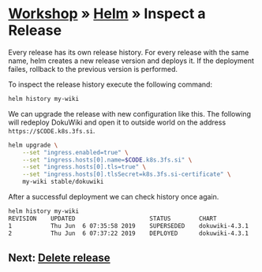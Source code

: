 # [Workshop](../README.md) &raquo; [Helm](./README.md) &raquo; Inspect a Release

Every release has its own release history. For every release with the same
name, helm creates a new release version and deploys it. If the deployment
failes, rollback to the previous version is performed.

To inspect the release history execute the following command:

```bash
helm history my-wiki
```

We can upgrade the release with new configuration like this. The following will
redeploy DokuWiki and open it to outside world on the address `https://$CODE.k8s.3fs.si`.

```bash
helm upgrade \
    --set "ingress.enabled=true" \
    --set "ingress.hosts[0].name=$CODE.k8s.3fs.si" \
    --set "ingress.hosts[0].tls=true" \
    --set "ingress.hosts[0].tlsSecret=k8s.3fs.si-certificate" \
    my-wiki stable/dokuwiki
```

After a successful deployment we can check history once again.

```bash
helm history my-wiki
REVISION    UPDATED                     STATUS        CHART             DESCRIPTION
1           Thu Jun  6 07:35:58 2019    SUPERSEDED    dokuwiki-4.3.1    Install complete
2           Thu Jun  6 07:37:22 2019    DEPLOYED      dokuwiki-4.3.1    Upgrade complete
```

## Next: [Delete release](./03_delete_release.md)
